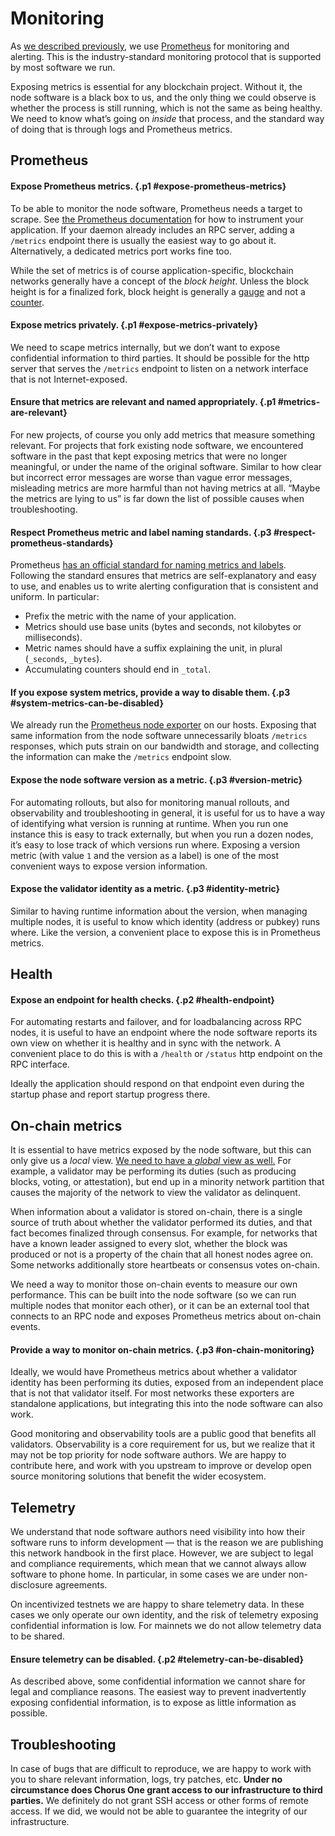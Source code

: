 # Monitoring

As [we described previously](../chorus-one/monitoring-alerting.md),
we use [Prometheus][prometheus] for monitoring and alerting.
This is the industry-standard monitoring protocol
that is supported by most software we run.

Exposing metrics is essential for any blockchain project.
Without it, the node software is a black box to us,
and the only thing we could observe is whether the process is still running,
which is not the same as being healthy.
We need to know what’s going on _inside_ that process,
and the standard way of doing that is through logs and Prometheus metrics.

[prometheus]: https://prometheus.io/

## Prometheus

#### Expose Prometheus metrics. {.p1 #expose-prometheus-metrics}

To be able to monitor the node software,
Prometheus needs a target to scrape.
See [the Prometheus documentation][prometheus-instrumenting]
for how to instrument your application.
If your daemon already includes an RPC server,
adding a `/metrics` endpoint there is usually the easiest way to go about it.
Alternatively, a dedicated metrics port works fine too.

While the set of metrics is of course application-specific,
blockchain networks generally have a concept of the _block height_.
Unless the block height is for a finalized fork,
block height is generally a [gauge][prometheus-gauge]
and not a [counter][prometheus-counter].

[prometheus-instrumenting]: https://prometheus.io/docs/practices/instrumentation/
[prometheus-gauge]: https://prometheus.io/docs/concepts/metric_types/#gauge
[prometheus-counter]: https://prometheus.io/docs/concepts/metric_types/#counter

#### Expose metrics privately. {.p1 #expose-metrics-privately}

We need to scape metrics internally,
but we don’t want to expose confidential information to third parties.
It should be possible for the http server that serves the `/metrics` endpoint
to listen on a network interface that is not Internet-exposed.

#### Ensure that metrics are relevant and named appropriately. {.p1 #metrics-are-relevant}

For new projects, of course you only add metrics that measure something relevant.
For projects that fork existing node software,
we encountered software in the past that kept exposing metrics that were no longer meaningful,
or under the name of the original software.
Similar to how clear but incorrect error messages are worse than vague error messages,
misleading metrics are more harmful than not having metrics at all.
“Maybe the metrics are lying to us”
is far down the list of possible causes when troubleshooting.

#### Respect Prometheus metric and label naming standards. {.p3 #respect-prometheus-standards}

Prometheus [has an official standard for naming metrics and labels][prometheus-naming].
Following the standard ensures that metrics are self-explanatory and easy to use,
and enables us to write alerting configuration that is consistent and uniform.
In particular:

 * Prefix the metric with the name of your application.
 * Metrics should use base units (bytes and seconds, not kilobytes or milliseconds).
 * Metric names should have a suffix explaining the unit,
   in plural (`_seconds`, `_bytes`).
 * Accumulating counters should end in `_total`.

[prometheus-naming]: https://prometheus.io/docs/practices/naming/

#### If you expose system metrics, provide a way to disable them. {.p3 #system-metrics-can-be-disabled}

We already run the [Prometheus node exporter][node-exporter] on our hosts.
Exposing that same information from the node software unnecessarily bloats `/metrics` responses,
which puts strain on our bandwidth and storage,
and collecting the information can make the `/metrics` endpoint slow.

[node-exporter]: https://prometheus.io/docs/guides/node-exporter/

#### Expose the node software version as a metric. {.p3 #version-metric}

For automating rollouts,
but also for monitoring manual rollouts,
and observability and troubleshooting in general,
it is useful for us to have a way of identifying what version is running at runtime.
When you run one instance this is easy to track externally,
but when you run a dozen nodes,
it’s easy to lose track of which versions run where.
Exposing a version metric
(with value `1` and the version as a label)
is one of the most convenient ways to expose version information.

#### Expose the validator identity as a metric. {.p3 #identity-metric}

Similar to having runtime information about the version,
when managing multiple nodes,
it is useful to know which identity (address or pubkey) runs where.
Like the version, a convenient place to expose this is in Prometheus metrics.

<!--
TODO: It should *also* be part of the RPC,
cross-reference that after I write the chapter about RPC interface.
-->

## Health

#### Expose an endpoint for health checks. {.p2 #health-endpoint}

For automating restarts and failover,
and for loadbalancing across RPC nodes,
it is useful to have an endpoint where the node software
reports its own view on whether it is healthy and in sync with the network.
A convenient place to do this is with a `/health` or `/status` http endpoint
on the RPC interface.

Ideally the application should respond on that endpoint
even during the startup phase and report startup progress there.

## On-chain metrics

It is essential to have metrics exposed by the node software,
but this can only give us a _local_ view.
[We need to have a _global_ view as well.][monitoring-global]
For example,
a validator may be performing its duties
(such as producing blocks, voting, or attestation),
but end up in a minority network partition
that causes the majority of the network to view the validator as delinquent.

When information about a validator is stored on-chain,
there is a single source of truth about whether the validator performed its duties,
and that fact becomes finalized through consensus.
For example,
for networks that have a known leader assigned to every slot,
whether the block was produced or not is a property of the chain
that all honest nodes agree on.
Some networks additionally store heartbeats or consensus votes on-chain.

We need a way to monitor those on-chain events
to measure our own performance.
This can be built into the node software
(so we can run multiple nodes that monitor each other),
or it can be an external tool that connects to an RPC node
and exposes Prometheus metrics about on-chain events.

[monitoring-global]: ../chorus-one/monitoring-alerting.md#local-and-global-views

#### Provide a way to monitor on-chain metrics. {.p3 #on-chain-monitoring}

Ideally,
we would have Prometheus metrics
about whether a validator identity has been performing its duties,
exposed from an independent place that is not that validator itself.
For most networks these exporters are standalone applications,
but integrating this into the node software can also work.

Good monitoring and observability tools are a public good
that benefits all validators.
Observability is a core requirement for us,
but we realize that it may not be top priority for node software authors.
We are happy to contribute here,
and work with you upstream to improve or develop
open source monitoring solutions
that benefit the wider ecosystem.

## Telemetry

We understand that node software authors
need visibility into how their software runs to inform development
— that is the reason we are publishing this network handbook in the first place.
However, we are subject to legal and compliance requirements,
which mean that we cannot always allow software to phone home.
In particular,
in some cases we are under non-disclosure agreements.

On incentivized testnets we are happy to share telemetry data.
In these cases we only operate our own identity,
and the risk of telemetry exposing confidential information is low.
For mainnets we do not allow telemetry data to be shared.

#### Ensure telemetry can be disabled. {.p2 #telemetry-can-be-disabled}
As described above,
some confidential information we cannot share for legal and compliance reasons.
The easiest way to prevent inadvertently exposing confidential information,
is to expose as little information as possible.

## Troubleshooting

In case of bugs that are difficult to reproduce,
we are happy to work with you to share relevant information, logs,
try patches, etc.
**Under no circumstance
does Chorus One grant access to our infrastructure to third parties.**
We definitely do not grant SSH access or other forms of remote access.
If we did,
we would not be able to guarantee the integrity of our infrastructure.
